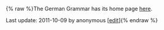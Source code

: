 {% raw %}The German Grammar has its home page [here](http://gg.opendfki.de/).

Last update: 2011-10-09 by anonymous [[edit](https://github.com/delph-in/docs/wiki/GgTop/_edit)]{% endraw %}